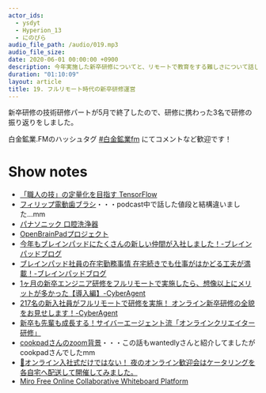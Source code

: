 ```yaml
---
actor_ids:
  - ysdyt
  - Hyperion_13 
  - にのぴら
audio_file_path: /audio/019.mp3
audio_file_size:
date: 2020-06-01 00:00:00 +0900
description: 今年実施した新卒研修についてと、リモートで教育をする難しさについて話しました。
duration: "01:10:09"
layout: article
title: 19. フルリモート時代の新卒研修運営
---
```

新卒研修の技術研修パートが5月で終了したので、研修に携わった3名で研修の振り返りをしました。

白金鉱業.FMのハッシュタグ [#白金鉱業fm](https://twitter.com/search?q=%23%E7%99%BD%E9%87%91%E9%89%B1%E6%A5%ADfm&src=typed_query) にてコメントなど歓迎です！

# Show notes
- [「職人の技」の定量化を目指す TensorFlow](https://developers-jp.googleblog.com/2020/05/tensorflow.html)
- [フィリップ電動歯ブラシ](https://amzn.to/2XiFa3H)・・・podcast中で話した値段と結構違いました...mm
- [パナソニック 口腔洗浄器](https://amzn.to/3diejup)
- [OpenBrainPadプロジェクト](https://brainpad.github.io/OpenBrainPad/)
- [今年もブレインパッドにたくさんの新しい仲間が入社しました！-ブレインパッドブログ](https://blog.brainpad.co.jp/entry/2020/04/24/105337)
- [ブレインパッド社員の在宅勤務事情 在宅続きでも仕事がはかどる工夫が満載！-ブレインパッドブログ](https://blog.brainpad.co.jp/entry/2020/05/27/110000)
- [1ヶ月の新卒エンジニア研修をフルリモートで実施したら、想像以上にメリットが多かった【導入編】-CyberAgent](https://developers.cyberagent.co.jp/blog/archives/25542/)
- [217名の新入社員がフルリモートで研修を実施！
オンライン新卒研修の全貌をお見せします！-CyberAgent](https://www.cyberagent.co.jp/way/features/list/detail/id=24522)
- [新卒も先輩も成長する！サイバーエージェント流「オンラインクリエイター研修」](https://developers.cyberagent.co.jp/blog/archives/25871/)
- [cookpadさんのzoom背景](https://twitter.com/misaaa09/status/1253887617042542593?s=20)・・・この話もwantedlyさんと紹介してましたがcookpadさんでしたmm
- [🌸オンライン入社式だけではない！ 夜のオンライン歓迎会はケータリングを各自宅へ配送して開催してみました。](https://www.wantedly.com/companies/wantedly/post_articles/226284)
- [Miro Free Online Collaborative Whiteboard Platform](https://miro.com/)
